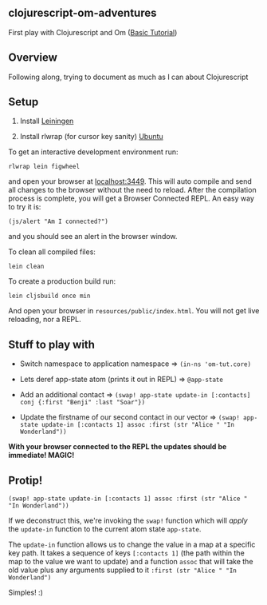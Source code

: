 ## clojurescript-om-adventures
First play with Clojurescript and Om ([Basic Tutorial](https://github.com/omcljs/om/wiki/Basic-Tutorial))

## Overview
Following along, trying to document as much as I can about Clojurescript

## Setup
1) Install [Leiningen](http://leiningen.org/)

2) Install rlwrap (for cursor key sanity) [Ubuntu](http://packages.ubuntu.com/precise/rlwrap)

To get an interactive development environment run:

    rlwrap lein figwheel

and open your browser at [localhost:3449](http://localhost:3449/).
This will auto compile and send all changes to the browser without the
need to reload. After the compilation process is complete, you will
get a Browser Connected REPL. An easy way to try it is:

    (js/alert "Am I connected?")

and you should see an alert in the browser window.

To clean all compiled files:

    lein clean

To create a production build run:

    lein cljsbuild once min

And open your browser in `resources/public/index.html`. You will not
get live reloading, nor a REPL. 

## Stuff to play with
* Switch namespace to application namespace
=> `(in-ns 'om-tut.core)`

* Lets deref app-state atom (prints it out in REPL)
=> `@app-state`

* Add an additional contact
=> `(swap! app-state update-in [:contacts] conj {:first "Benji" :last "Soar"})`

* Update the firstname of our second contact in our vector
=> `(swap! app-state update-in [:contacts 1] assoc :first (str "Alice " "In Wonderland"))`

__With your browser connected to the REPL the updates should be immediate! MAGIC!__

## Protip!
`(swap! app-state update-in [:contacts 1] assoc :first (str "Alice " "In Wonderland"))`

If we deconstruct this, we're invoking the `swap!` function which will _apply_ the
`update-in` function to the current atom state `app-state`. 

The `update-in` function allows us to change the value in a map at a specific
key path. It takes a sequence of keys `[:contacts 1]` (the path within the map 
to the value we want to update) and a function `assoc` that will take the old 
value plus any arguments supplied to it `:first (str "Alice " "In Wonderland")`

Simples! :)